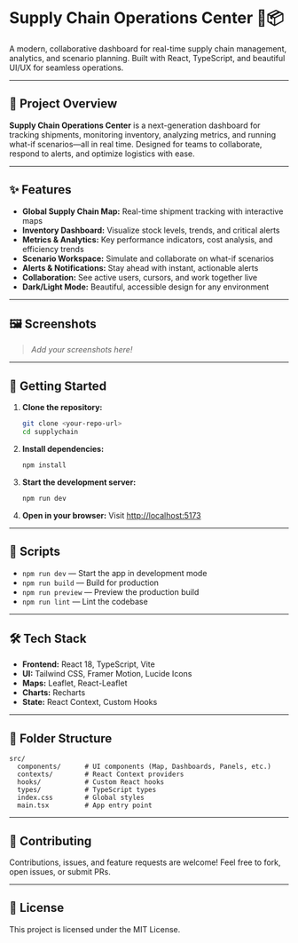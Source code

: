 # Supply Chain Operations Center 🚚📦

A modern, collaborative dashboard for real-time supply chain management, analytics, and scenario planning. Built with React, TypeScript, and beautiful UI/UX for seamless operations.

---

## 🌟 Project Overview

**Supply Chain Operations Center** is a next-generation dashboard for tracking shipments, monitoring inventory, analyzing metrics, and running what-if scenarios—all in real time. Designed for teams to collaborate, respond to alerts, and optimize logistics with ease.

---

## ✨ Features

- **Global Supply Chain Map:** Real-time shipment tracking with interactive maps
- **Inventory Dashboard:** Visualize stock levels, trends, and critical alerts
- **Metrics & Analytics:** Key performance indicators, cost analysis, and efficiency trends
- **Scenario Workspace:** Simulate and collaborate on what-if scenarios
- **Alerts & Notifications:** Stay ahead with instant, actionable alerts
- **Collaboration:** See active users, cursors, and work together live
- **Dark/Light Mode:** Beautiful, accessible design for any environment

---

## 🖼️ Screenshots

> _Add your screenshots here!_

---

## 🚀 Getting Started

1. **Clone the repository:**
   ```bash
   git clone <your-repo-url>
   cd supplychain
   ```
2. **Install dependencies:**
   ```bash
   npm install
   ```
3. **Start the development server:**
   ```bash
   npm run dev
   ```
4. **Open in your browser:**
   Visit [http://localhost:5173](http://localhost:5173)

---

## 📜 Scripts

- `npm run dev` — Start the app in development mode
- `npm run build` — Build for production
- `npm run preview` — Preview the production build
- `npm run lint` — Lint the codebase

---

## 🛠️ Tech Stack

- **Frontend:** React 18, TypeScript, Vite
- **UI:** Tailwind CSS, Framer Motion, Lucide Icons
- **Maps:** Leaflet, React-Leaflet
- **Charts:** Recharts
- **State:** React Context, Custom Hooks

---

## 📁 Folder Structure

```
src/
  components/      # UI components (Map, Dashboards, Panels, etc.)
  contexts/        # React Context providers
  hooks/           # Custom React hooks
  types/           # TypeScript types
  index.css        # Global styles
  main.tsx         # App entry point
```

---

## 🤝 Contributing

Contributions, issues, and feature requests are welcome! Feel free to fork, open issues, or submit PRs.

---

## 📝 License

This project is licensed under the MIT License. 
